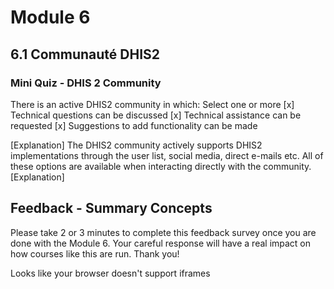 # Module 6

## 6.1 Communauté DHIS2

### Mini Quiz - DHIS 2 Community

There is an active DHIS2 community in which:
Select one or more
[x] Technical questions can be discussed
[x] Technical assistance can be requested
[x] Suggestions to add functionality can be made

[Explanation]
The DHIS2 community actively supports DHIS2 implementations through the user list, social media, direct e-mails etc. All of these options are available when interacting directly with the community.
[Explanation]

## Feedback - Summary Concepts

Please take 2 or 3 minutes to complete this feedback survey once you are done with the Module 6. Your careful response will have a real impact on how courses like this are run. Thank you!

Looks like your browser doesn't support iframes
